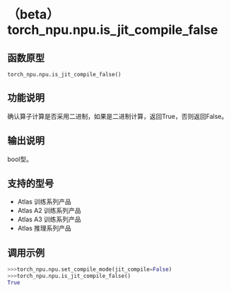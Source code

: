 # （beta）torch_npu.npu.is_jit_compile_false

## 函数原型

```
torch_npu.npu.is_jit_compile_false()
```

## 功能说明

确认算子计算是否采用二进制，如果是二进制计算，返回True，否则返回False。

## 输出说明

bool型。

## 支持的型号

- <term>Atlas 训练系列产品</term>
- <term>Atlas A2 训练系列产品</term>
- <term>Atlas A3 训练系列产品</term>
- <term>Atlas 推理系列产品</term>


## 调用示例

```python
>>>torch_npu.npu.set_compile_mode(jit_compile=False)
>>>torch_npu.npu.is_jit_compile_false()
True
```

